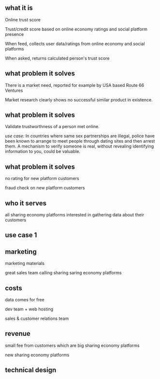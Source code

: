 **what it is**
---

Online trust score

Trust/credit score based on online economy ratings and social platform presence

When feed, collects user data/ratings from online economy and social platforms

When asked, returns calculated person's trust score


**what problem it solves**
---
There is a market need, reported for example by USA based Route 66 Ventures

Market research clearly shows no successful similar product in existence.


**what problem it solves**
---
Validate trustworthness of a person met online.

*use case:*
In countries where same sex partnerships are illegal, police have been known to arrange to meet people through dating sites and then arrest them. A mechanism to verify someone is real, without revealing identifying information to you, could be valuable.


**what problem it solves**
---

no rating for new platform customers

fraud check on new platform customers


**who it serves**
---
all sharing economy platforms interested in gathering data about their customers


**use case 1**
---





**marketing**
---
marketing materials

great sales team calling sharing saring economy platforms


**costs**
---
data comes for free

dev team + web hosting

sales & customer relations team


**revenue**
---
small fee from customers which are big sharing economy platforms

new sharing economy platforms


**technical design**
----
